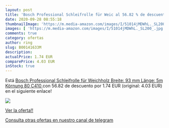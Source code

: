 ```yaml
---
layout: post
title: 'Bosch Professional Schleifrolle für Weic al 56.82 % de descuento'
date: 2020-09-28 08:55:18
thumbnailImage: 'https://m.media-amazon.com/images/I/51014jMDWhL._SL200_.jpg'
images: [ 'https://m.media-amazon.com/images/I/51014jMDWhL._SL200_.jpg' ]
comments: true
category: ofertas
author: ring
slug: B00141633M
description:
actualPrice: 1.74 EUR
comparePrice: 4.03 EUR
inStock: true
---
```


Está [Bosch Professional Schleifrolle für Weichholz  Breite: 93 mm Länge: 5m Körnung 80 C410 ](https://www.amazon.com/dp/B00141633M/?tag=redken08-20) con 56.82 de descuento por 1.74 EUR (original: 4.03 EUR) en el siguiente enlace!

[![](https://m.media-amazon.com/images/I/51014jMDWhL._SL200_.jpg)](https://www.amazon.com/dp/B00141633M/?tag=redken08-20)

[Ver la oferta!!](https://www.amazon.com/dp/B00141633M/?tag=redken08-20)

[Consulta otras ofertas en nuestro canal de telegram](https://t.me/s/ofertas25)
